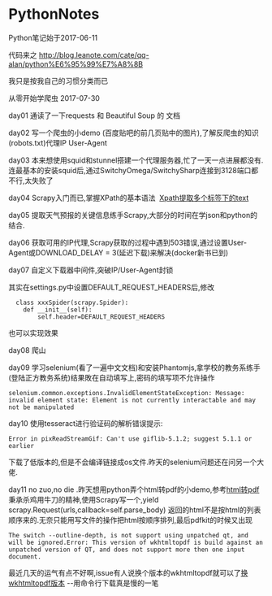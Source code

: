 # PythonNotes
Python笔记始于2017-06-11

代码来之 http://blog.leanote.com/cate/qq-alan/python%E6%95%99%E7%A8%8B

我只是按我自己的习惯分类而已

从零开始学爬虫 2017-07-30

day01 通读了一下requests 和 Beautiful Soup 的 文档 

day02 写一个爬虫的小demo (百度贴吧的前几页贴中的图片),了解反爬虫的知识(robots.txt)代理IP User-Agent

day03 本来想使用squid和stunnel搭建一个代理服务器,忙了一天一点进展都没有.连最基本的安装squid后,通过SwitchyOmega/SwitchySharp连接到3128端口都不行,太失败了

day04 Scrapy入门而已,掌握XPath的基本语法  [Xpath提取多个标签下的text](http://www.tuicool.com/articles/iqQFBn)

day05 提取天气预报的关键信息练手Scrapy,大部分的时间在学json和python的结合.

day06 获取可用的IP代理,Scrapy获取的过程中遇到503错误,通过设置User-Agent或DOWNLOAD_DELAY = 3(延迟下载)来解决(docker新书已到)

day07 自定义下载器中间件,突破IP/User-Agent封锁

其实在settings.py中设置DEFAULT_REQUEST_HEADERS后,修改
```
  class xxxSpider(scrapy.Spider):
    def __init__(self): 
        self.header=DEFAULT_REQUEST_HEADERS
```
也可以实现效果

day08 爬山

day09 学习selenium(看了一遍中文文档)和安装Phantomjs,拿学校的教务系练手(登陆正方教务系统)结果敗在自动填写上,密码的填写项不允许操作

```
selenium.common.exceptions.InvalidElementStateException: Message: invalid element state: Element is not currently interactable and may not be manipulated
```

day10 使用tesseract进行验证码的解析错误提示:

```
Error in pixReadStreamGif: Can't use giflib-5.1.2; suggest 5.1.1 or earlier
```
下载了低版本的,但是不会编译链接成os文件.昨天的selenium问题还在问另一个大佬.

day11 no zuo,no die .昨天想用python弄个html转pdf的小demo,参考[html转pdf](https://foofish.net/python-crawler-html2pdf.html)
秉承杀鸡用牛刀的精神,使用Scrapy写一个,yield scrapy.Request(urls,callback=self.parse_body) 返回的html不是按html的列表顺序来的.无奈只能用写文件的操作把html按顺序排列,最后pdfkit的时候又出现
```
The switch --outline-depth, is not support using unpatched qt, and will be ignored.Error: This version of wkhtmltopdf is build against an unpatched version of QT, and does not support more then one input document.
```

最近几天的运气有点不好啊,issue有人说换个版本的wkhtmltopdf就可以了[换wkhtmltopdf版本](https://github.com/lzjun567/crawler_html2pdf/issues/12) --用命令行下载真是慢的一笔














